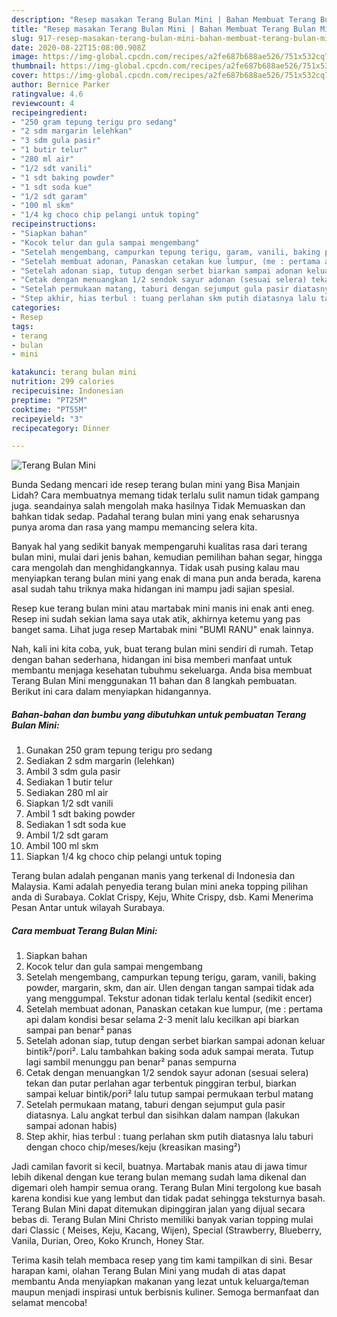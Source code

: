 ```yaml
---
description: "Resep masakan Terang Bulan Mini | Bahan Membuat Terang Bulan Mini Yang Mudah Dan Praktis"
title: "Resep masakan Terang Bulan Mini | Bahan Membuat Terang Bulan Mini Yang Mudah Dan Praktis"
slug: 917-resep-masakan-terang-bulan-mini-bahan-membuat-terang-bulan-mini-yang-mudah-dan-praktis
date: 2020-08-22T15:08:00.908Z
image: https://img-global.cpcdn.com/recipes/a2fe687b688ae526/751x532cq70/terang-bulan-mini-foto-resep-utama.jpg
thumbnail: https://img-global.cpcdn.com/recipes/a2fe687b688ae526/751x532cq70/terang-bulan-mini-foto-resep-utama.jpg
cover: https://img-global.cpcdn.com/recipes/a2fe687b688ae526/751x532cq70/terang-bulan-mini-foto-resep-utama.jpg
author: Bernice Parker
ratingvalue: 4.6
reviewcount: 4
recipeingredient:
- "250 gram tepung terigu pro sedang"
- "2 sdm margarin lelehkan"
- "3 sdm gula pasir"
- "1 butir telur"
- "280 ml air"
- "1/2 sdt vanili"
- "1 sdt baking powder"
- "1 sdt soda kue"
- "1/2 sdt garam"
- "100 ml skm"
- "1/4 kg choco chip pelangi untuk toping"
recipeinstructions:
- "Siapkan bahan"
- "Kocok telur dan gula sampai mengembang"
- "Setelah mengembang, campurkan tepung terigu, garam, vanili, baking powder, margarin, skm, dan air. Ulen dengan tangan sampai tidak ada yang menggumpal. Tekstur adonan tidak terlalu kental (sedikit encer)"
- "Setelah membuat adonan, Panaskan cetakan kue lumpur, (me : pertama api dalam kondisi besar selama 2-3 menit lalu kecilkan api biarkan sampai pan benar² panas"
- "Setelah adonan siap, tutup dengan serbet biarkan sampai adonan keluar bintik²/pori². Lalu tambahkan baking soda aduk sampai merata. Tutup lagi sambil menunggu pan benar² panas sempurna"
- "Cetak dengan menuangkan 1/2 sendok sayur adonan (sesuai selera) tekan dan putar perlahan agar terbentuk pinggiran terbul, biarkan sampai keluar bintik/pori² lalu tutup sampai permukaan terbul matang"
- "Setelah permukaan matang, taburi dengan sejumput gula pasir diatasnya. Lalu angkat terbul dan sisihkan dalam nampan (lakukan sampai adonan habis)"
- "Step akhir, hias terbul : tuang perlahan skm putih diatasnya lalu taburi dengan choco chip/meses/keju (kreasikan masing²)"
categories:
- Resep
tags:
- terang
- bulan
- mini

katakunci: terang bulan mini 
nutrition: 299 calories
recipecuisine: Indonesian
preptime: "PT25M"
cooktime: "PT55M"
recipeyield: "3"
recipecategory: Dinner

---
```



![Terang Bulan Mini](https://img-global.cpcdn.com/recipes/a2fe687b688ae526/751x532cq70/terang-bulan-mini-foto-resep-utama.jpg)

Bunda Sedang mencari ide resep terang bulan mini yang Bisa Manjain Lidah? Cara membuatnya memang tidak terlalu sulit namun tidak gampang juga. seandainya salah mengolah maka hasilnya Tidak Memuaskan dan bahkan tidak sedap. Padahal terang bulan mini yang enak seharusnya punya aroma dan rasa yang mampu memancing selera kita.

Banyak hal yang sedikit banyak mempengaruhi kualitas rasa dari terang bulan mini, mulai dari jenis bahan, kemudian pemilihan bahan segar, hingga cara mengolah dan menghidangkannya. Tidak usah pusing kalau mau menyiapkan terang bulan mini yang enak di mana pun anda berada, karena asal sudah tahu triknya maka hidangan ini mampu jadi sajian spesial.

Resep kue terang bulan mini atau martabak mini manis ini enak anti eneg. Resep ini sudah sekian lama saya utak atik, akhirnya ketemu yang pas banget sama. Lihat juga resep Martabak mini &#34;BUMI RANU&#34; enak lainnya.


Nah, kali ini kita coba, yuk, buat terang bulan mini sendiri di rumah. Tetap dengan bahan sederhana, hidangan ini bisa memberi manfaat untuk membantu menjaga kesehatan tubuhmu sekeluarga. Anda bisa membuat Terang Bulan Mini menggunakan 11 bahan dan 8 langkah pembuatan. Berikut ini cara dalam menyiapkan hidangannya.

<!--inarticleads1-->

##### Bahan-bahan dan bumbu yang dibutuhkan untuk pembuatan Terang Bulan Mini:

1. Gunakan 250 gram tepung terigu pro sedang
1. Sediakan 2 sdm margarin (lelehkan)
1. Ambil 3 sdm gula pasir
1. Sediakan 1 butir telur
1. Sediakan 280 ml air
1. Siapkan 1/2 sdt vanili
1. Ambil 1 sdt baking powder
1. Sediakan 1 sdt soda kue
1. Ambil 1/2 sdt garam
1. Ambil 100 ml skm
1. Siapkan 1/4 kg choco chip pelangi untuk toping


Terang bulan adalah penganan manis yang terkenal di Indonesia dan Malaysia. Kami adalah penyedia terang bulan mini aneka topping pilihan anda di Surabaya. Coklat Crispy, Keju, White Crispy, dsb. Kami Menerima Pesan Antar untuk wilayah Surabaya. 

<!--inarticleads2-->

##### Cara membuat Terang Bulan Mini:

1. Siapkan bahan
1. Kocok telur dan gula sampai mengembang
1. Setelah mengembang, campurkan tepung terigu, garam, vanili, baking powder, margarin, skm, dan air. Ulen dengan tangan sampai tidak ada yang menggumpal. Tekstur adonan tidak terlalu kental (sedikit encer)
1. Setelah membuat adonan, Panaskan cetakan kue lumpur, (me : pertama api dalam kondisi besar selama 2-3 menit lalu kecilkan api biarkan sampai pan benar² panas
1. Setelah adonan siap, tutup dengan serbet biarkan sampai adonan keluar bintik²/pori². Lalu tambahkan baking soda aduk sampai merata. Tutup lagi sambil menunggu pan benar² panas sempurna
1. Cetak dengan menuangkan 1/2 sendok sayur adonan (sesuai selera) tekan dan putar perlahan agar terbentuk pinggiran terbul, biarkan sampai keluar bintik/pori² lalu tutup sampai permukaan terbul matang
1. Setelah permukaan matang, taburi dengan sejumput gula pasir diatasnya. Lalu angkat terbul dan sisihkan dalam nampan (lakukan sampai adonan habis)
1. Step akhir, hias terbul : tuang perlahan skm putih diatasnya lalu taburi dengan choco chip/meses/keju (kreasikan masing²)


Jadi camilan favorit si kecil, buatnya. Martabak manis atau di jawa timur lebih dikenal dengan kue terang bulan memang sudah lama dikenal dan digemari oleh hampir semua orang. Terang Bulan Mini tergolong kue basah karena kondisi kue yang lembut dan tidak padat sehingga teksturnya basah. Terang Bulan Mini dapat ditemukan dipinggiran jalan yang dijual secara bebas di. Terang Bulan Mini Christo memiliki banyak varian topping mulai dari Classic ( Meises, Keju, Kacang, Wijen), Special (Strawberry, Blueberry, Vanila, Durian, Oreo, Koko Krunch, Honey Star. 

Terima kasih telah membaca resep yang tim kami tampilkan di sini. Besar harapan kami, olahan Terang Bulan Mini yang mudah di atas dapat membantu Anda menyiapkan makanan yang lezat untuk keluarga/teman maupun menjadi inspirasi untuk berbisnis kuliner. Semoga bermanfaat dan selamat mencoba!
